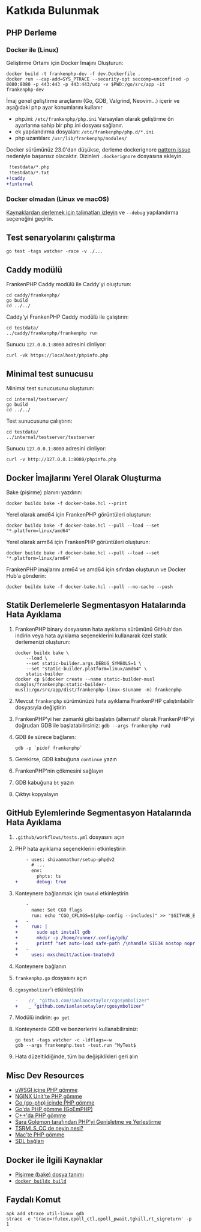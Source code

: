 # Katkıda Bulunmak

## PHP Derleme

### Docker ile (Linux)

Geliştirme Ortamı için Docker İmajını Oluşturun:

```console
docker build -t frankenphp-dev -f dev.Dockerfile .
docker run --cap-add=SYS_PTRACE --security-opt seccomp=unconfined -p 8080:8080 -p 443:443 -p 443:443/udp -v $PWD:/go/src/app -it frankenphp-dev
```

İmaj genel geliştirme araçlarını (Go, GDB, Valgrind, Neovim...) içerir ve aşağıdaki php ayar konumlarını kullanır

- php.ini: `/etc/frankenphp/php.ini` Varsayılan olarak geliştirme ön ayarlarına sahip bir php.ini dosyası sağlanır.
- ek yapılandırma dosyaları: `/etc/frankenphp/php.d/*.ini`
- php uzantıları: `/usr/lib/frankenphp/modules/`

Docker sürümünüz 23.0'dan düşükse, derleme dockerignore [pattern issue](https://github.com/moby/moby/pull/42676) nedeniyle başarısız olacaktır. Dizinleri `.dockerignore` dosyasına ekleyin.

```patch
 !testdata/*.php
 !testdata/*.txt
+!caddy
+!internal
```

### Docker olmadan (Linux ve macOS)

[Kaynaklardan derlemek için talimatları izleyin](https://frankenphp.dev/docs/compile/) ve `--debug` yapılandırma seçeneğini geçirin.

## Test senaryolarını çalıştırma

```console
go test -tags watcher -race -v ./...
```

## Caddy modülü

FrankenPHP Caddy modülü ile Caddy'yi oluşturun:

```console
cd caddy/frankenphp/
go build
cd ../../
```

Caddy'yi FrankenPHP Caddy modülü ile çalıştırın:

```console
cd testdata/
../caddy/frankenphp/frankenphp run
```

Sunucu `127.0.0.1:8080` adresini dinliyor:

```console
curl -vk https://localhost/phpinfo.php
```

## Minimal test sunucusu

Minimal test sunucusunu oluşturun:

```console
cd internal/testserver/
go build
cd ../../
```

Test sunucusunu çalıştırın:

```console
cd testdata/
../internal/testserver/testserver
```

Sunucu `127.0.0.1:8080` adresini dinliyor:

```console
curl -v http://127.0.0.1:8080/phpinfo.php
```

## Docker İmajlarını Yerel Olarak Oluşturma

Bake (pişirme) planını yazdırın:

```console
docker buildx bake -f docker-bake.hcl --print
```

Yerel olarak amd64 için FrankenPHP görüntüleri oluşturun:

```console
docker buildx bake -f docker-bake.hcl --pull --load --set "*.platform=linux/amd64"
```

Yerel olarak arm64 için FrankenPHP görüntüleri oluşturun:

```console
docker buildx bake -f docker-bake.hcl --pull --load --set "*.platform=linux/arm64"
```

FrankenPHP imajlarını arm64 ve amd64 için sıfırdan oluşturun ve Docker Hub'a gönderin:

```console
docker buildx bake -f docker-bake.hcl --pull --no-cache --push
```

## Statik Derlemelerle Segmentasyon Hatalarında Hata Ayıklama

1. FrankenPHP binary dosyasının hata ayıklama sürümünü GitHub'dan indirin veya hata ayıklama seçeneklerini kullanarak özel statik derlemenizi oluşturun:

   ```console
   docker buildx bake \
       --load \
       --set static-builder.args.DEBUG_SYMBOLS=1 \
       --set "static-builder.platform=linux/amd64" \
       static-builder
   docker cp $(docker create --name static-builder-musl dunglas/frankenphp:static-builder-musl):/go/src/app/dist/frankenphp-linux-$(uname -m) frankenphp
   ```

2. Mevcut `frankenphp` sürümünüzü hata ayıklama FrankenPHP çalıştırılabilir dosyasıyla değiştirin
3. FrankenPHP'yi her zamanki gibi başlatın (alternatif olarak FrankenPHP'yi doğrudan GDB ile başlatabilirsiniz: `gdb --args frankenphp run`)
4. GDB ile sürece bağlanın:

   ```console
   gdb -p `pidof frankenphp`
   ```

5. Gerekirse, GDB kabuğuna `continue` yazın
6. FrankenPHP'nin çökmesini sağlayın
7. GDB kabuğuna `bt` yazın
8. Çıktıyı kopyalayın

## GitHub Eylemlerinde Segmentasyon Hatalarında Hata Ayıklama

1. `.github/workflows/tests.yml` dosyasını açın
2. PHP hata ayıklama seçeneklerini etkinleştirin

   ```patch
       - uses: shivammathur/setup-php@v2
         # ...
         env:
           phpts: ts
   +       debug: true
   ```

3. Konteynere bağlanmak için `tmate`i etkinleştirin

   ```patch
       -
         name: Set CGO flags
         run: echo "CGO_CFLAGS=$(php-config --includes)" >> "$GITHUB_ENV"
   +   -
   +     run: |
   +       sudo apt install gdb
   +       mkdir -p /home/runner/.config/gdb/
   +       printf "set auto-load safe-path /\nhandle SIG34 nostop noprint pass" > /home/runner/.config/gdb/gdbinit
   +   -
   +     uses: mxschmitt/action-tmate@v3
   ```

4. Konteynere bağlanın
5. `frankenphp.go` dosyasını açın
6. `cgosymbolizer`'ı etkinleştirin

   ```patch
   -	//_ "github.com/ianlancetaylor/cgosymbolizer"
   +	_ "github.com/ianlancetaylor/cgosymbolizer"
   ```

7. Modülü indirin: `go get`
8. Konteynerde GDB ve benzerlerini kullanabilirsiniz:

   ```console
   go test -tags watcher -c -ldflags=-w
   gdb --args frankenphp.test -test.run ^MyTest$
   ```

9. Hata düzeltildiğinde, tüm bu değişiklikleri geri alın

## Misc Dev Resources

- [uWSGI içine PHP gömme](https://github.com/unbit/uwsgi/blob/master/plugins/php/php_plugin.c)
- [NGINX Unit'te PHP gömme](https://github.com/nginx/unit/blob/master/src/nxt_php_sapi.c)
- [Go (go-php) içinde PHP gömme](https://github.com/deuill/go-php)
- [Go'da PHP gömme (GoEmPHP)](https://github.com/mikespook/goemphp)
- [C++'da PHP gömme](https://gist.github.com/paresy/3cbd4c6a469511ac7479aa0e7c42fea7)
- [Sara Golemon tarafından PHP'yi Genişletme ve Yerleştirme](https://books.google.fr/books?id=zMbGvK17_tYC&pg=PA254&lpg=PA254#v=onepage&q&f=false)
- [TSRMLS_CC de neyin nesi?](http://blog.golemon.com/2006/06/what-heck-is-tsrmlscc-anyway.html)
- [Mac'te PHP gömme](https://gist.github.com/jonnywang/61427ffc0e8dde74fff40f479d147db4)
- [SDL bağları](https://pkg.go.dev/github.com/veandco/go-sdl2@v0.4.21/sdl#Main)

## Docker ile İlgili Kaynaklar

- [Pişirme (bake) dosya tanımı](https://docs.docker.com/build/customize/bake/file-definition/)
- [`docker buildx build`](https://docs.docker.com/engine/reference/commandline/buildx_build/)

## Faydalı Komut

```console
apk add strace util-linux gdb
strace -e 'trace=!futex,epoll_ctl,epoll_pwait,tgkill,rt_sigreturn' -p 1
```
